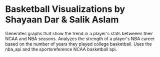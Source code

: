 # Basketball Visualizations by Shayaan Dar & Salik Aslam
Generates graphs that show the trend in a player's stats betweeen their NCAA and NBA seasons. Analyzes the strength of a player's NBA career based on the number of years they played college basketball.
Uses the nba_api and the sportsreference NCAA basketball api.
